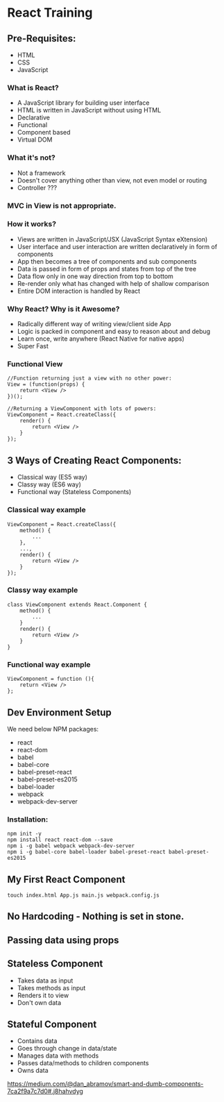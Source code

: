 # React Training

## Pre-Requisites:
- HTML
- CSS
- JavaScript

### What is React?
- A JavaScript library for building user interface 
- HTML is written in JavaScript without using HTML
- Declarative
- Functional
- Component based
- Virtual DOM

### What it's not?
- Not a framework
- Doesn't cover anything other than view, not even model or routing
- Controller ???

### MVC in View is not appropriate.

### How it works?
- Views are written in JavaScript/JSX (JavaScript Syntax eXtension)
- User interface and user interaction are written declaratively in form of components
- App then becomes a tree of components and sub components
- Data is passed in form of props and states from top of the tree
- Data flow only in one way direction from top to bottom
- Re-render only what has changed with help of shallow comparison
- Entire DOM interaction is handled by React

### Why React? Why is it Awesome?
- Radically different way of writing view/client side App
- Logic is packed in component and easy to reason about and debug
- Learn once, write anywhere (React Native for native apps)
- Super Fast

### Functional View

```
//Function returning just a view with no other power:
View = (function(props) {
	return <View />
})();
```

```
//Returning a ViewComponent with lots of powers:
ViewComponent = React.createClass({
	render() {
		return <View />
	}
});
````

## 3 Ways of Creating React Components:
- Classical way (ES5 way)
- Classy way (ES6 way)
- Functional way (Stateless Components)

### Classical way example

```
ViewComponent = React.createClass({
	method() {
		...
	},
	...,
	render() {
		return <View />
	}
});
```

### Classy way example

```
class ViewComponent extends React.Component {
	method() {
		...
	}
	render() {
		return <View />
	}
}
```


### Functional way example

```
ViewComponent = function (){
	return <View />
};
```

## Dev Environment Setup

We need below NPM packages:
- react
- react-dom
- babel
- babel-core
- babel-preset-react
- babel-preset-es2015
- babel-loader
- webpack
- webpack-dev-server


### Installation:

```
npm init -y
npm install react react-dom --save
npm i -g babel webpack webpack-dev-server
npm i -g babel-core babel-loader babel-preset-react babel-preset-es2015
```

## My First React Component

```
touch index.html App.js main.js webpack.config.js
```

## No Hardcoding - Nothing is set in stone.

## Passing data using props

## Stateless Component
- Takes data as input
- Takes methods as input
- Renders it to view
- Don't own data

## Stateful Component
- Contains data
- Goes through change in data/state
- Manages data with methods
- Passes data/methods to children components
- Owns data

https://medium.com/@dan_abramov/smart-and-dumb-components-7ca2f9a7c7d0#.j8hahvdyg
